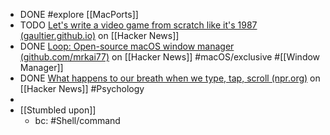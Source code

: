 - DONE #explore [[MacPorts]]
- TODO [Let's write a video game from scratch like it's 1987 (gaultier.github.io)](https://news.ycombinator.com/item?id=40737370) on [[Hacker News]]
- DONE [Loop: Open-source macOS window manager (github.com/mrkai77)](https://news.ycombinator.com/item?id=40717698) on [[Hacker News]] #macOS/exclusive #[[Window Manager]]
- DONE [What happens to our breath when we type, tap, scroll (npr.org)](https://news.ycombinator.com/item?id=40712359) on [[Hacker News]] #Psychology
-
- [[Stumbled upon]]
	- bc: #Shell/command